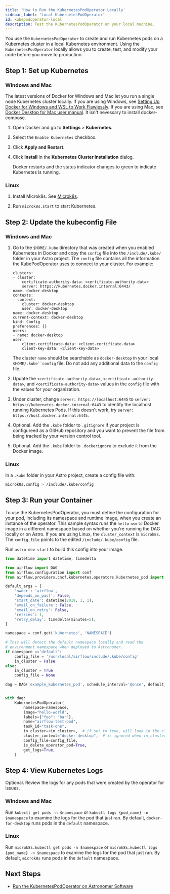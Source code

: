 ```yaml
---
title: 'How to Run the KubernetesPodOperator Locally'
sidebar_label: 'Local KubernetesPodOperator'
id: kubepodoperator-local
description: Test the KubernetesPodOperator on your local machine.
---
```

You use the `KubernetesPodOperator` to create and run Kubernetes pods on a  Kubernetes cluster in a local Kubernetes environment. Using the `KubernetesPodOperator` locally allows you to create, test, and modify your code before you move to production.

## Step 1: Set up Kubernetes

### Windows and Mac

The latest versions of Docker for Windows and Mac let you run a single node Kubernetes cluster locally. If you are using Windows, see [Setting Up Docker for Windows and WSL to Work Flawlessly](https://nickjanetakis.com/blog/setting-up-docker-for-windows-and-wsl-to-work-flawlessly). If you are using Mac, see [Docker Desktop for Mac user manual](https://nickjanetakis.com/blog/setting-up-docker-for-windows-and-wsl-to-work-flawlessly). It isn't nevessary to install docker-compose.

1. Open Docker and go to **Settings** > **Kubernetes**.

2. Select the `Enable Kubernetes` checkbox. 

3. Click **Apply and Restart**.

4. Click **Install** in the **Kubernetes Cluster Installation** dialog.

    Docker restarts and the status indicator changes to green to indicate Kubernetes is running.

### Linux

1. Install Microk8s. See [Microk8s](https://microk8s.io/).

2. Run `microk8s.start` to start Kubernetes.

## Step 2: Update the kubeconfig File

### Windows and Mac

1. Go to the `$HOME/.kube` directory that was created when you enabled Kubernetes in Docker and copy the `config` file into the `/include/.kube/` folder in your Astro project. The `config` file contains all the information the KubePodOperator uses to connect to your cluster. For example:
    ```apiVersion: v1
    clusters:
    - cluster:
        certificate-authority-data: <certificate-authority-data>
        server: https://kubernetes.docker.internal:6443/
    name: docker-desktop
    contexts:
    - context:
        cluster: docker-desktop
        user: docker-desktop
    name: docker-desktop
    current-context: docker-desktop
    kind: Config
    preferences: {}
    users:
    - name: docker-desktop
    user:
        client-certificate-data: <client-certificate-data>
        client-key-data: <client-key-data>
    ```
    The cluster `name` should be searchable as `docker-desktop` in your local `$HOME/.kube``config` file. Do not add any additional data to the `config` file.

2. Update the `<certificate-authority-data>`, `<certificate-authority-data>`, and `<certificate-authority-data>` values in the `config` file with the values for your organization. 
3. Under cluster, change `server: https://localhost:6445` to `server: https://kubernetes.docker.internal:6443` to identify the localhost running Kubernetes Pods. If this doesn't work, try `server: https://host.docker.internal:6445`.
4. Optional. Add the `.kube` folder to `.gitignore` if  your project is configureed as a GitHub repository and you want to prevent the file from being tracked by your version control tool. 
5. Optional. Add the `.kube` folder to `.dockerignore` to exclude it from the Docker image.  

### Linux

In a `.kube` folder in your Astro project, create a config file with:

```bash
microk8s.config > /include/.kube/config
```

## Step 3: Run your Container

To use the KubernetesPodOperator, you must define the configuration for your pod, including its namespace and runtime image, when you create an instance of the operator. This sample syntax runs the `hello-world` Docker image in a different namespace based on whether you're running the DAG locally or on Astro. If you are using Linux, the `cluster_context` is `microk8s`. The `config_file` points to the edited `/include/.kube/config` file.

Run `astro dev start` to build this config into your image.

```python
from datetime import datetime, timedelta

from airflow import DAG
from airflow.configuration import conf
from airflow.providers.cncf.kubernetes.operators.kubernetes_pod import KubernetesPodOperator

default_args = {
    'owner': 'airflow',
    'depends_on_past': False,
    'start_date': datetime(2019, 1, 1),
    'email_on_failure': False,
    'email_on_retry': False,
    'retries': 1,
    'retry_delay': timedelta(minutes=5),
}

namespace = conf.get('kubernetes', 'NAMESPACE')

# This will detect the default namespace locally and read the
# environment namespace when deployed to Astronomer.
if namespace =='default':
    config_file = '/usr/local/airflow/include/.kube/config'
    in_cluster = False
else:
    in_cluster = True
    config_file = None

dag = DAG('example_kubernetes_pod', schedule_interval='@once', default_args=default_args)


with dag:
    KubernetesPodOperator(
        namespace=namespace,
        image="hello-world",
        labels={"foo": "bar"},
        name="airflow-test-pod",
        task_id="task-one",
        in_cluster=<in_cluster>,  # if set to true, will look in the cluster, if false, looks for file
        cluster_context="docker-desktop",  # is ignored when in_cluster is set to True
        config_file=config_file,
        is_delete_operator_pod=True,
        get_logs=True,
    )

```

## Step 4: View Kubernetes Logs

Optional. Review the logs for any pods that were created by the operator for issues.

### Windows and Mac

Run `kubectl get pods -n $namespace` or `kubectl logs {pod_name} -n $namespace` to examine the logs for the pod that just ran. By default, `docker-for-desktop` runs pods in the `default` namespace.

### Linux

Run `microk8s.kubectl get pods -n $namespace` or `microk8s.kubectl logs {pod_name} -n $namespace` to examine the logs for the pod that just ran. By default, `microk8s` runs pods in the `default` namespace.

## Next Steps ##

- [Run the KubernetesPodOperator on Astronomer Software](kubepodoperator.md)